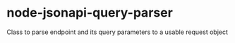 # node-jsonapi-query-parser
Class to parse endpoint and its query parameters to a usable request object
